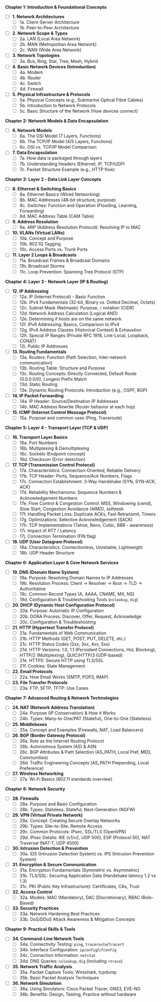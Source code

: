 **Chapter 1: Introduction & Foundational Concepts**
- [ ] **1. Network Architectures**
    - [ ] 1a. Client-Server Architecture
    - [ ] 1b. Peer-to-Peer Architecture
- [ ] **2. Network Scope & Types**
    - [ ] 2a. LAN (Local Area Network)
    - [ ] 2b. MAN (Metropolitan Area Network)
    - [ ] 2c. WAN (Wide Area Network)
- [ ] **3. Network Topologies**
    - [ ] 3a. Bus, Ring, Star, Tree, Mesh, Hybrid
- [ ] **4. Basic Network Devices (Introduction)**
    - [ ] 4a. Modem
    - [ ] 4b. Router
    - [ ] 4c. Switch
    - [ ] 4d. Firewall
- [ ] **5. Physical Infrastructure & Protocols**
    - [ ] 5a. Physical Concepts (e.g., Submarine Optical Fibre Cables)
    - [ ] 5b. Introduction to Network Protocols
    - [ ] 5c. Basic Structure of the Network (How devices connect)

**Chapter 2: Network Models & Data Encapsulation**
- [ ] **6. Network Models**
    - [ ] 6a. The OSI Model (7 Layers, Functions)
    - [ ] 6b. The TCP/IP Model (4/5 Layers, Functions)
    - [ ] 6c. OSI vs. TCP/IP Model Comparison
- [ ] **7. Data Encapsulation**
    - [ ] 7a. How data is packaged through layers
    - [ ] 7b. Understanding Headers (Ethernet, IP, TCP/UDP)
    - [ ] 7c. Packet Structure Example (e.g., HTTP flow)

**Chapter 3: Layer 2 - Data Link Layer Concepts**
- [ ] **8. Ethernet & Switching Basics**
    - [ ] 8a. Ethernet Basics (Wired Networking)
    - [ ] 8b. MAC Addresses (48-bit structure, purpose)
    - [ ] 8c. Switches: Function and Operation (Flooding, Learning, Forwarding)
    - [ ] 8d. MAC Address Table (CAM Table)
- [ ] **9. Address Resolution**
    - [ ] 9a. ARP (Address Resolution Protocol): Resolving IP to MAC
- [ ] **10. VLANs (Virtual LANs)**
    - [ ] 10a. Concept and Purpose
    - [ ] 10b. 802.1Q Tagging
    - [ ] 10c. Access Ports vs. Trunk Ports
- [ ] **11. Layer 2 Loops & Broadcasts**
    - [ ] 11a. Broadcast Frames & Broadcast Domains
    - [ ] 11b. Broadcast Storms
    - [ ] 11c. Loop Prevention: Spanning Tree Protocol (STP)

**Chapter 4: Layer 3 - Network Layer (IP & Routing)**
- [ ] **12. IP Addressing**
    - [ ] 12a. IP (Internet Protocol) - Basic Function
    - [ ] 12b. IPv4 Fundamentals (32-bit, Binary vs. Dotted Decimal, Octets)
    - [ ] 12c. Subnet Mask (Netmask): Purpose, `/` notation (CIDR)
    - [ ] 12d. Network Address Calculation (Logical AND)
    - [ ] 12e. Determining if hosts are on the same network
    - [ ] 12f. IPv6 Addressing: Basics, Comparison to IPv4
    - [ ] 12g. IPv4 Address Classes (Historical Context) & Exhaustion
    - [ ] 12h. Special IP Ranges (Private RFC 1918, Link-Local, Loopback, CGNAT)
    - [ ] 12i. Public IP Addresses
- [ ] **13. Routing Fundamentals**
    - [ ] 13a. Routers: Function (Path Selection, Inter-network communication)
    - [ ] 13b. Routing Table: Structure and Purpose
    - [ ] 13c. Routing Concepts: Directly Connected, Default Route (0.0.0.0/0), Longest Prefix Match
    - [ ] 13d. Static Routing
    - [ ] 13e. Dynamic Routing Protocols: Introduction (e.g., OSPF, BGP)
- [ ] **14. IP Packet Forwarding**
    - [ ] 14a. IP Header: Source/Destination IP Addresses
    - [ ] 14b. MAC Address Rewrite (Router behavior at each hop)
- [ ] **15. ICMP (Internet Control Message Protocol)**
    - [ ] 15a. Purpose and common uses (Ping, Traceroute)

**Chapter 5: Layer 4 - Transport Layer (TCP & UDP)**
- [ ] **16. Transport Layer Basics**
    - [ ] 16a. Port Numbers
    - [ ] 16b. Multiplexing & Demultiplexing
    - [ ] 16c. Sockets (Endpoint concept)
    - [ ] 16d. Checksum (Error detection)
- [ ] **17. TCP (Transmission Control Protocol)**
    - [ ] 17a. Characteristics: Connection-Oriented, Reliable Delivery
    - [ ] 17b. TCP Header: Ports, Sequence/Ack Numbers, Flags
    - [ ] 17c. Connection Establishment: 3-Way Handshake (SYN, SYN-ACK, ACK)
    - [ ] 17d. Reliability Mechanisms: Sequence Numbers & Acknowledgement Numbers
    - [ ] 17e. Flow Control & Congestion Control: MSS, Windowing (cwnd), Slow Start, Congestion Avoidance (AIMD), ssthresh
    - [ ] 17f. Handling Packet Loss: Duplicate ACKs, Fast Retransmit, Timers
    - [ ] 17g. Optimizations: Selective Acknowledgement (SACK)
    - [ ] 17h. TCP Implementations (Tahoe, Reno, Cubic, BBR - awareness)
    - [ ] 17i. Impact of RTT / Latency
    - [ ] 17j. Connection Termination (FIN flag)
- [ ] **18. UDP (User Datagram Protocol)**
    - [ ] 18a. Characteristics: Connectionless, Unreliable, Lightweight
    - [ ] 18b. UDP Header Structure

**Chapter 6: Application Layer & Core Network Services**
- [ ] **19. DNS (Domain Name System)**
    - [ ] 19a. Purpose: Resolving Domain Names to IP Addresses
    - [ ] 19b. Resolution Process: Client -> Resolver -> Root -> TLD -> Authoritative
    - [ ] 19c. Common Record Types (A, AAAA, CNAME, MX, NS)
    - [ ] 19d. Configuration & Troubleshooting Tools (`nslookup`, `dig`)
- [ ] **20. DHCP (Dynamic Host Configuration Protocol)**
    - [ ] 20a. Purpose: Automatic IP Configuration
    - [ ] 20b. DORA Process: Discover, Offer, Request, Acknowledge
    - [ ] 20c. Configuration & Troubleshooting
- [ ] **21. HTTP (Hypertext Transfer Protocol)**
    - [ ] 21a. Fundamentals of Web Communication
    - [ ] 21b. HTTP Methods (GET, POST, PUT, DELETE, etc.)
    - [ ] 21c. HTTP Status Codes (2xx, 3xx, 4xx, 5xx)
    - [ ] 21d. HTTP Versions: 1.0, 1.1 (Persistent Connections, HoL Blocking), HTTP/2 (Multiplexing), QUIC/HTTP/3 (UDP-based)
    - [ ] 21e. HTTPS: Secure HTTP using TLS/SSL
    - [ ] 21f. Cookies: State Management
- [ ] **22. Email Protocols**
    - [ ] 22a. How Email Works (SMTP, POP3, IMAP)
- [ ] **23. File Transfer Protocols**
    - [ ] 23a. FTP, SFTP, TFTP: Use Cases

**Chapter 7: Advanced Routing & Network Technologies**
- [ ] **24. NAT (Network Address Translation)**
    - [ ] 24a. Purpose (IP Conservation) & How it Works
    - [ ] 24b. Types: Many-to-One/PAT (Stateful), One-to-One (Stateless)
- [ ] **25. Middleboxes**
    - [ ] 25a. Concept and Examples (Firewalls, NAT, Load Balancers)
- [ ] **26. BGP (Border Gateway Protocol)**
    - [ ] 26a. Role as the Internet Routing Protocol
    - [ ] 26b. Autonomous System (AS) & ASN
    - [ ] 26c. BGP Attributes & Path Selection (AS_PATH, Local Pref, MED, Communities)
    - [ ] 26d. Traffic Engineering Concepts (AS_PATH Prepending, Local Preference)
- [ ] **27. Wireless Networking**
    - [ ] 27a. Wi-Fi Basics (802.11 standards overview)

**Chapter 8: Network Security**
- [ ] **28. Firewalls**
    - [ ] 28a. Purpose and Basic Configuration
    - [ ] 28b. Types: Stateless, Stateful, Next-Generation (NGFW)
- [ ] **29. VPN (Virtual Private Network)**
    - [ ] 29a. Concept: Creating Secure Overlay Networks
    - [ ] 29b. Types: Site-to-Site, Remote Access
    - [ ] 29c. Common Protocols: IPsec, SSL/TLS (OpenVPN)
    - [ ] 29d. IPsec Details: IKE (v1/v2, UDP 500), ESP (Protocol 50), NAT Traversal (NAT-T, UDP 4500)
- [ ] **30. Intrusion Detection & Prevention**
    - [ ] 30a. IDS (Intrusion Detection System) vs. IPS (Intrusion Prevention System)
- [ ] **31. Encryption & Secure Communication**
    - [ ] 31a. Encryption Fundamentals (Symmetric vs. Asymmetric)
    - [ ] 31b. TLS/SSL: Securing Application Data (Handshake latency 1.2 vs 1.3)
    - [ ] 31c. PKI (Public Key Infrastructure): Certificates, CAs, Trust
- [ ] **32. Access Control**
    - [ ] 32a. Models: MAC (Mandatory), DAC (Discretionary), RBAC (Role-Based)
- [ ] **33. Security Practices**
    - [ ] 33a. Network Hardening Best Practices
    - [ ] 33b. DoS/DDoS Attack Awareness & Mitigation Concepts

**Chapter 9: Practical Skills & Tools**
- [ ] **34. Command-Line Network Tools**
    - [ ] 34a. Connectivity Testing: `ping`, `traceroute`/`tracert`
    - [ ] 34b. Interface Configuration: `ipconfig`/`ifconfig`
    - [ ] 34c. Connection Information: `netstat`
    - [ ] 34d. DNS Queries: `nslookup`, `dig` (including `+trace`)
- [ ] **35. Network Traffic Analysis**
    - [ ] 35a. Packet Capture Tools: Wireshark, tcpdump
    - [ ] 35b. Basic Packet Analysis Techniques
- [ ] **36. Network Simulation**
    - [ ] 36a. Using Simulators: Cisco Packet Tracer, GNS3, EVE-NG
    - [ ] 36b. Benefits: Design, Testing, Practice without hardware